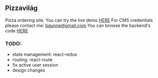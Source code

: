 ## Pizzavilág
Pizza ordering site. You can try the live demo [HERE](http://bgunne.github.io/pizzavilag)
For CMS credentials please contact me: bgunne@gmail.com
You can browse the backend's code [HERE](https://github.com/bgunne/pizzavilag-api)
### TODO:
* state management: react-redux
* routing: react-route
* fix active user session
* design changes
